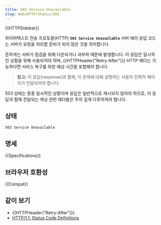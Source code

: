 ```yaml
---
title: 503 Service Unavailable
slug: Web/HTTP/Status/503
---
```


{{HTTPSidebar}}

하이퍼텍스트 전송 프로토콜(HTTP) **`503 Service Unavailable`** 서버 에러 응답 코드는 서버가 요청을 처리할 준비가 되지 않은 것을 의미합니다.

흔하게는 서버가 점검을 위해 다운되거나 과부하 때문에 발생합니다. 이 응답은 일시적인 상황을 위해 사용되어야 하며, {{HTTPHeader("Retry-After")}} HTTP 헤더는 가능하다면 서비스 복구를 위한 예상 시간을 포함해야 합니다.

> **참고:** 이 응답(response)과 함께, 이 문제에 대해 설명하는 사용자 친화적 페이지가 전달되어야 합니다.

503 상태는 종종 일시적인 상황이며 응답은 일반적으로 캐시되지 않아야 하므로, 이 응답과 함께 전달되는 캐싱 관련 헤더들은 주의 깊게 다루어져야 합니다.

## 상태

```http
503 Service Unavailable
```

## 명세

{{Specifications}}

## 브라우저 호환성

{{Compat}}

## 같이 보기

- {{HTTPHeader("Retry-After")}}
- [HTTP/1.1: Status Code Definitions](https://www.w3.org/Protocols/rfc2616/rfc2616-sec10.html)
